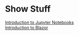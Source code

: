 # Show Stuff

[Introduction to Jupyter Notebooks](jupyter/present.html)  
[Introduction to Blazor](blazor_01/present.html)
